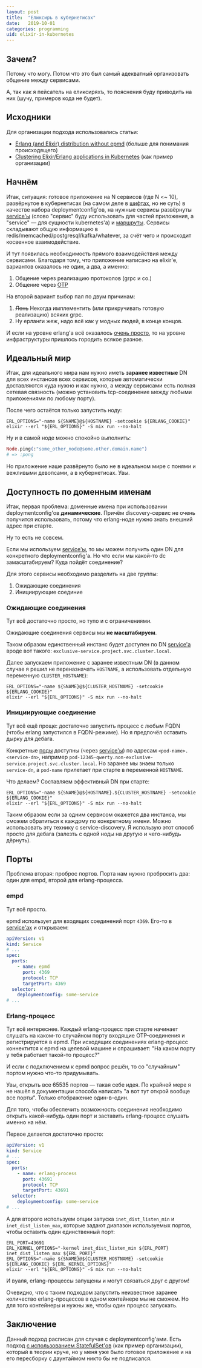 ```yaml
---
layout: post
title:  "Еликсиръ в кубернетисах"
date:   2019-10-01
categories: programming
uid: elixir-in-kubernetes
---
```


## Зачем?
Потому что могу. Потом что это был самый адекватный организовать общение между сервисами.

А, так как я пейсатель на еликсиряхъ, то пояснения буду приводить на них (шучу, примеров кода не будет).

## Исходники
Для организации подхода использовались статьи:
- [Erlang (and Elixir) distribution without epmd](https://www.erlang-solutions.com/blog/erlang-and-elixir-distribution-without-epmd.html) (больше для понимания происходящего)
- [Clustering Elixir/Erlang applications in Kubernetes](https://blog.ispirata.com/clustering-elixir-erlang-applications-in-kubernetes-part-1-the-theory-ca658acbf101) (как пример организации)

## Начнём
Итак, ситуация: готовое приложение на N сервисов (где N <~ 10), развёрнутое в кубернетисах (на самом деле в [шифтах](https://www.openshift.com/), но не суть) в качестве набора deploymentconfig'ов, на нужные сервисы развёрнуты [service'ы](https://kubernetes.io/docs/concepts/services-networking/service/) (слово "сервис" буду использовать для частей приложения, а "service" — для сущности kubernetes'а) и [маршруты](https://docs.openshift.com/enterprise/3.0/architecture/core_concepts/routes.html). Сервисы складывают общую информацию в redis/memcached/postgresql/kafka/whatever, за счёт чего и происходит косвенное взаимодействие.

И тут появилась необходимость прямого взаимодействия между сервисами. Благодаря тому, что приложение написано на elixir'е, вариантов оказалось не один, а два, а именно:
1. Общение через реализацию протоколов (grpc и co.)
2. Общение через [OTP](https://ru.wikipedia.org/wiki/Open_Telecom_Platform)

На второй вариант выбор пал по двум причинам:
1. ~~Лень~~ Некогда имплементить (или прикручивать готовую реализацию) всяких grpc.
2. Ну ерланги жеж, надо всё как у модных людей, в конце концов.

И если на уровне erlang'а всё оказалось [очень просто](http://erlang.org/doc/reference_manual/distributed.html), то на уровне инфраструктуры пришлось городить всякое разное.

## Идеальный мир
Итак, для идеального мира нам нужно иметь __заранее известные__ DN для всех инстансов всех сервисов, которые автоматически доставляются куда нужно и как нужно, а между сервисами есть полная сетевая связность (можно установить tcp-соединение между любыми приложениями по любому порту).

После чего остаётся только запустить ноду:
```shell
ERL_OPTIONS="-name ${SNAME}@${HOSTNAME} -setcookie ${ERLANG_COOKIE}"
elixir --erl "${ERL_OPTIONS}" -S mix run --no-halt
```

Ну и в самой ноде можно спокойно выполнить:
```elixir
Node.ping(:"some_other_node@some.other.domain.name")
# => :pong
```

Но приложение наше развёрнуто было не в идеальном мире с понями и вежливыми девопсами, а в кубернетисах. Увы.

## Доступность по доменным именам
Итак, первая проблема: доменные имена при использовании deploymentconfig'ов __динамические__. Причём discovery-сервис не очень получится использовать, потому что erlang-ноде нужно знать внешний адрес при старте.

Ну то есть не совсем.

Если мы используем [service'ы](https://kubernetes.io/docs/concepts/services-networking/service/), то мы можем получить один DN для конкретного deploymentconfig'а. Но что если мы какой-то dc замасштабируем? Куда пойдёт соединение?

Для этого сервисы необходимо разделить на две группы:
1. Ожидающие соединения
2. Инициирующие соединие

### Ожидающие соединения
Тут всё достаточно просто, но тупо и с ограничениями.

Ожидающие соединения сервисы мы **не масштабируем**.

Таком образом единственный инстанс будет доступен по DN [service'а](https://kubernetes.io/docs/concepts/services-networking/service/) вроде вот такого: `exclusive-service.project.svc.cluster.local`.

Далее запускаем приложение с заранее известным DN (в данном случае я решил не переназначать `HOSTNAME`, а использовать отдельную переменную `CLUSTER_HOSTNAME`):
```shell
ERL_OPTIONS="-name ${SNAME}@${CLUSTER_HOSTNAME} -setcookie ${ERLANG_COOKIE}"
elixir --erl "${ERL_OPTIONS}" -S mix run --no-halt
```

### Инициирующие соединение
Тут всё ещё проще: достаточно запустить процесс с любым FQDN (чтобы erlang запустился в FQDN-режиме). Но я предпочёл оставить дырку для дебага.

Конкретные [поды](https://kubernetes.io/docs/concepts/workloads/pods/pod/) доступны (через [service'ы](https://kubernetes.io/docs/concepts/services-networking/service/)) по адресам `<pod-name>.<service-dn>`, например `pod-12345-qwerty.non-exclusive-service.project.svc.cluster.local`. Но заранее мы знаем только `service-dn`, а `pod-name` прилетает при старте в переменной `HOSTNAME`.

Что делаем? Составляем эффективный DN при старте:
```shell
ERL_OPTIONS="-name ${SNAME}@${HOSTNAME}.${CLUSTER_HOSTNAME} -setcookie ${ERLANG_COOKIE}"
elixir --erl "${ERL_OPTIONS}" -S mix run --no-halt
```

Таким образом если за одним сервисом окажется два инстанса, мы сможем обратиться к каждому по конкретному имени. Можно использовать эту технику с service-discovery. Я использую этот способ просто для дебага (залезть с одной ноды на другую и чего-нибудь дёрнуть).

## Порты
Проблема вторая: проброс портов. Порта нам нужно пробросить два: один для empd, второй для erlang-процесса.

### empd
Тут всё просто.

epmd использует для входящих соединений порт `4369`. Его-то в [service'ах](https://kubernetes.io/docs/concepts/services-networking/service/) и открываем:
```yaml
apiVersion: v1
kind: Service
# ...
spec:
  ports:
    - name: epmd
      port: 4369
      protocol: TCP
      targetPort: 4369
  selector:
    deploymentconfig: some-service
# ...
```

### Erlang-процесс
Тут всё интереснее. Каждый erlang-процесс при старте начинает слушать на каком-то случайном порту входящие OTP-соединения и регистрируется в epmd. При исходящих соединениях erlang-процесс коннектится к epmd на целевой машине и спрашивает: "На каком порту у тебя работает такой-то процесс?"

И если с подключением к epmd вопрос решён, то со "случайным" портом нужно что-то придумывать.

Увы, открыть все 65535 портов — такая себе идея. По крайней мере я не нашёл в документации способа написать "а вот тут открой вообще все порты". Только отображение один-в-один.

Для того, чтобы обеспечить возможность соединения необходимо открыть какой-нибудь один порт и заставить erlang-процесс слушать именно на нём.

Первое делается достаточно просто:
```yaml
apiVersion: v1
kind: Service
# ...
spec:
  ports:
    - name: erlang-process
      port: 43691
      protocol: TCP
      targetPort: 43691
  selector:
    deploymentconfig: some-service
# ...
```

А для второго используем опции запуска `inet_dist_listen_min` и `inet_dist_listen_max`, которые задают диапазон используемых портов, чтобы оставить один единственный порт:
```shell
ERL_PORT=43691
ERL_KERNEL_OPTIONS="-kernel inet_dist_listen_min ${ERL_PORT} inet_dist_listen_max ${ERL_PORT}"
ERL_OPTIONS="-name ${SNAME}@${CLUSTER_HOSTNAME} -setcookie ${ERLANG_COOKIE} ${ERL_KERNEL_OPTIONS}"
elixir --erl "${ERL_OPTIONS}" -S mix run --no-halt
```

И вуаля, erlang-процессы запущены и могут связаться друг с другом!

Очевидно, что с таким подходом запустить неизвестное заранее количество erlang-процессов в одном контейнере мы не сможем. Но для того контейнеры и нужны же, чтобы один процесс запускать.

## Заключение
Данный подход расписан для случая с deploymentconfig'ами. Есть подход [с использованием StatefulSet'ов](https://blog.ispirata.com/clustering-elixir-erlang-applications-in-kubernetes-part-1-the-theory-ca658acbf101) (как пример организации), который в теории круче, но у меня уже было готовое приложение и на его пересборку с даунтаймом никто бы не подписался.
